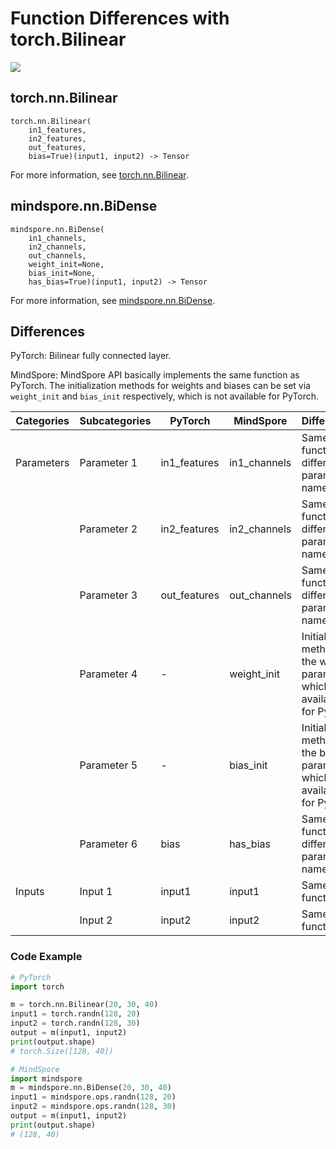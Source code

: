 # Function Differences with torch.Bilinear

<a href="https://gitee.com/mindspore/docs/blob/r1.11/docs/mindspore/source_en/note/api_mapping/pytorch_diff/BiDense.md" target="_blank"><img src="https://mindspore-website.obs.cn-north-4.myhuaweicloud.com/website-images/r1.11/resource/_static/logo_source_en.png"></a>

## torch.nn.Bilinear

```text
torch.nn.Bilinear(
    in1_features,
    in2_features,
    out_features,
    bias=True)(input1, input2) -> Tensor
```

For more information, see [torch.nn.Bilinear](https://pytorch.org/docs/1.8.1/generated/torch.nn.Bilinear.html#torch.nn.Bilinear).

## mindspore.nn.BiDense

```text
mindspore.nn.BiDense(
    in1_channels,
    in2_channels,
    out_channels,
    weight_init=None,
    bias_init=None,
    has_bias=True)(input1, input2) -> Tensor
```

For more information, see [mindspore.nn.BiDense](https://www.mindspore.cn/docs/en/r1.11/api_python/nn/mindspore.nn.BiDense.html#mindspore.nn.BiDense).

## Differences

PyTorch: Bilinear fully connected layer.

MindSpore: MindSpore API basically implements the same function as PyTorch. The initialization methods for weights and biases can be set via `weight_init` and `bias_init` respectively, which is not available for PyTorch.

| Categories | Subcategories | PyTorch | MindSpore | Differences   |
| ---- | ----- | ------- | --------- | -------------- |
| Parameters | Parameter 1 | in1_features | in1_channels  | Same function, different parameter names          |
|      | Parameter 2 | in2_features | in2_channels | Same function, different parameter names           |
|      | Parameter 3 | out_features | out_channels     | Same function, different parameter names       |
|      | Parameter 4 | - | weight_init  | Initialization method for the weight parameter, which is not available for PyTorch      |
|      | Parameter 5 | - | bias_init    | Initialization method for the bias parameter, which is not available for PyTorch      |
|      | Parameter 6 | bias | has_bias   |   Same function, different parameter names                   |
|  Inputs | Input 1 | input1 | input1 | Same function  |
|   | Input 2 | input2 | input2 | Same function  |

### Code Example

```python
# PyTorch
import torch

m = torch.nn.Bilinear(20, 30, 40)
input1 = torch.randn(128, 20)
input2 = torch.randn(128, 30)
output = m(input1, input2)
print(output.shape)
# torch.Size([128, 40])

# MindSpore
import mindspore
m = mindspore.nn.BiDense(20, 30, 40)
input1 = mindspore.ops.randn(128, 20)
input2 = mindspore.ops.randn(128, 30)
output = m(input1, input2)
print(output.shape)
# (128, 40)
```
